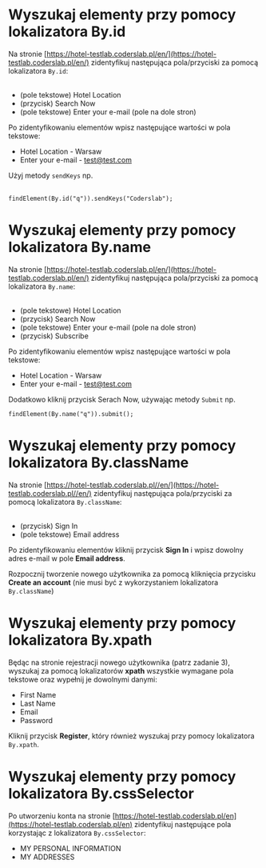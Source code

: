 

# Wyszukaj elementy przy pomocy lokalizatora By.id

Na stronie [https://hotel-testlab.coderslab.pl/en/](https://hotel-testlab.coderslab.pl/en/) zidentyfikuj następująca pola/przyciski za pomocą lokalizatora ```By.id```:<br><br>

- (pole tekstowe) Hotel Location
- (przycisk) Search Now
- (pole tekstowe) Enter your e-mail (pole na dole stron)

Po zidentyfikowaniu elementów wpisz następujące wartości w pola tekstowe:

- Hotel Location - Warsaw
- Enter your e-mail - test@test.com

Użyj metody `sendKeys` np. <br><br>

```
findElement(By.id("q")).sendKeys("Coderslab");
```

# Wyszukaj elementy przy pomocy lokalizatora By.name

Na stronie [https://hotel-testlab.coderslab.pl/en/](https://hotel-testlab.coderslab.pl/en/) zidentyfikuj następująca pola/przyciski za pomocą lokalizatora ```By.name```:<br><br>

- (pole tekstowe) Hotel Location
- (przycisk) Search Now
- (pole tekstowe) Enter your e-mail (pole na dole stron)
- (przycisk) Subscribe 

Po zidentyfikowaniu elementów wpisz następujące wartości w pola tekstowe:

- Hotel Location - Warsaw
- Enter your e-mail - test@test.com

Dodatkowo kliknij przycisk Serach Now, używając metody `Submit` np. 

```
findElement(By.name("q")).submit();
```

# Wyszukaj elementy przy pomocy lokalizatora By.className

Na stronie [https://hotel-testlab.coderslab.pl//en/](https://hotel-testlab.coderslab.pl//en/) zidentyfikuj następująca pola/przyciski za pomocą lokalizatora ```By.className```:<br><br>

- (przycisk) Sign In
- (pole tekstowe) Email address

Po zidentyfikowaniu elementów kliknij przycisk **Sign In** i wpisz dowolny adres e-mail w pole **Email address**.

Rozpocznij tworzenie nowego użytkownika za pomocą kliknięcia przycisku **Create an account** (nie musi być z wykorzystaniem lokalizatora ``By.className``)

# Wyszukaj elementy przy pomocy lokalizatora By.xpath

Będąc na stronie rejestracji nowego użytkownika (patrz zadanie 3), wyszukaj za pomocą lokalizatorów **xpath** wszystkie wymagane pola tekstowe oraz wypełnij je dowolnymi danymi:

- First Name
- Last Name 
- Email
- Password

Kliknij przycisk **Register**, który również wyszukaj przy pomocy lokalizatora `By.xpath`.

# Wyszukaj elementy przy pomocy lokalizatora By.cssSelector

Po utworzeniu konta na stronie [https://hotel-testlab.coderslab.pl/en](https://hotel-testlab.coderslab.pl/en) zidentyfikuj następujące pola korzystając z lokalizatora `By.cssSelector`:

- MY PERSONAL INFORMATION
- MY ADDRESSES